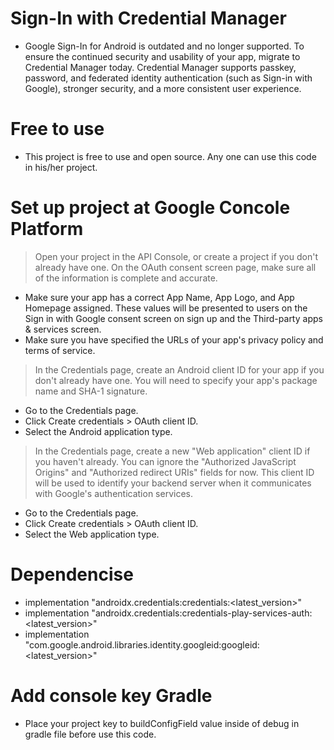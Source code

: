 # Sign-In with Credential Manager
- Google Sign-In for Android is outdated and no longer supported. To ensure the continued security and usability of your app, migrate to Credential Manager today. Credential Manager supports passkey, password, and federated identity authentication (such as Sign-in with Google), stronger security, and a more consistent user experience.
# Free to use
- This project is free to use and open source. Any one can use this code in his/her project.
# Set up project at Google Concole Platform
> Open your project in the API Console, or create a project if you don't already have one.
> On the OAuth consent screen page, make sure all of the information is complete and accurate.
- Make sure your app has a correct App Name, App Logo, and App Homepage assigned. These values will be presented to users on the Sign in with Google consent screen on sign up and the Third-party apps & services screen.
- Make sure you have specified the URLs of your app's privacy policy and terms of service.
> In the Credentials page, create an Android client ID for your app if you don't already have one. You will need to specify your app's package name and SHA-1 signature.
- Go to the Credentials page.
- Click Create credentials > OAuth client ID.
- Select the Android application type.
> In the Credentials page, create a new "Web application" client ID if you haven't already. You can ignore the "Authorized JavaScript Origins" and "Authorized redirect URIs" fields for now. This client ID will be used to identify your backend server when it communicates with Google's authentication services.
- Go to the Credentials page.
- Click Create credentials > OAuth client ID.
- Select the Web application type.
# Dependencise
- implementation "androidx.credentials:credentials:<latest_version>"
- implementation "androidx.credentials:credentials-play-services-auth:<latest_version>"
- implementation "com.google.android.libraries.identity.googleid:googleid:<latest_version>"
# Add console key Gradle
- Place your project key to buildConfigField value inside of debug in gradle file before use this code.
